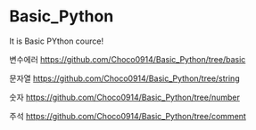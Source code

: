 # Basic_Python
It is Basic PYthon cource!

변수에러 https://github.com/Choco0914/Basic_Python/tree/basic

문자열 https://github.com/Choco0914/Basic_Python/tree/string

숫자 https://github.com/Choco0914/Basic_Python/tree/number

주석 https://github.com/Choco0914/Basic_Python/tree/comment
